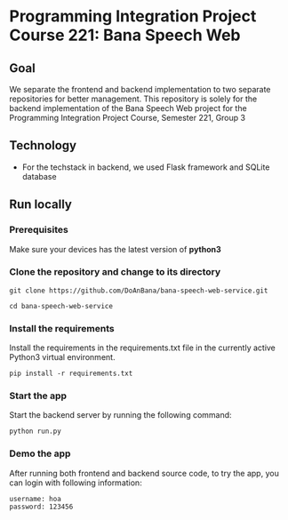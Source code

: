 # Programming Integration Project Course 221: Bana Speech Web

## Goal
We separate the frontend and backend implementation to two separate repositories for better management. This repository is solely for the backend implementation of the Bana Speech Web project for the Programming Integration Project Course, Semester 221, Group 3

## Technology
- For the techstack in backend, we used Flask framework and SQLite database

## Run locally
### Prerequisites
Make sure your devices has the latest version of **python3**
### Clone the repository and change to its directory
```{bash}
git clone https://github.com/DoAnBana/bana-speech-web-service.git
```

```{bash}
cd bana-speech-web-service
```

### Install the requirements
Install the requirements in the requirements.txt file in the currently active Python3 virtual environment.
```{bash}
pip install -r requirements.txt
```

### Start the app
Start the backend server by running the following command:
```{bash}
python run.py
```

### Demo the app
After running both frontend and backend source code, to try the app, you can login with following information:
```
username: hoa
password: 123456
```
